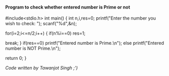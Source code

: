 #### Program to check whether entered number is Prime or not

#include<stdio.h>
int main()
{
int n,i,res=0;
printf("Enter the number you wish to check:  ");
scanf("%d",&n);

for(i=2;i<=n/2;i++)
{
if(n%i==0)
res=1;

break;
}
if(res==0)
printf("Entered number is Prime.\n");
else
printf("Entered number is NOT Prime.\n");

return 0;
}

*Code written by Tawanjot Singh ;')*